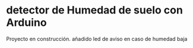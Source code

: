 ﻿# detector de Humedad de suelo con Arduino
 
 Proyecto en construcción.
 añadido led de aviso en caso de humedad baja
 
 
